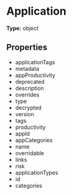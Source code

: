 # Application


**Type:** object

## Properties
* applicationTags
* metadata
* appProductivity
* deprecated
* description
* overrides
* type
* decrypted
* version
* tags
* productivity
* appId
* appCategories
* name
* overridable
* links
* risk
* applicationTypes
* id
* categories
